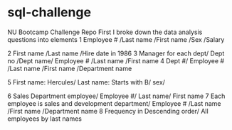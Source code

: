 # sql-challenge
NU Bootcamp Challenge Repo
First I broke down the data analysis questions into elements
1
Employee #	/Last name	/First name	/Sex	/Salary

2
First name	/Last name	/Hire date in 1986
3
Manager for each dept/	Dept no	/Dept name/	Employee #	/Last name	/First name
4
Dept #/	Employee #	/Last name	/First name	/Department name

5
First name: Hercules/	Last name: Starts with B/	sex/

6
Sales Department employee/	Employee #/	Last name/	First name
7
Each employee is sales and development department/	Employee #	/Last name	/First name	/Department name
8
Frequency in Descending order/	All employees by last names
